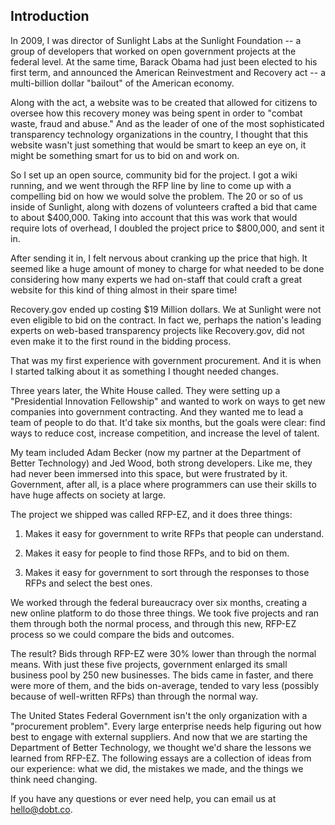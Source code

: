 ## Introduction

In 2009, I was director of Sunlight Labs at the Sunlight Foundation -- a group of developers that worked on open government projects at the federal level. At the same time, Barack Obama had just been elected to his first term, and announced the American Reinvestment and Recovery act -- a multi-billion dollar "bailout" of the American economy. 

Along with the act, a website was to be created that allowed for citizens to oversee how this recovery money was being spent in order to "combat waste, fraud and abuse." And as the leader of one of the most sophisticated transparency technology organizations in the country, I thought that this website wasn't just something that would be smart to keep an eye on, it might be something smart for us to bid on and work on.

So I set up an open source, community bid for the project. I got a wiki running, and we went through the RFP line by line to come up with a compelling bid on how we would solve the problem. The 20 or so of us inside of Sunlight, along with dozens of volunteers crafted a bid that came to about $400,000. Taking into account that this was work that would require lots of overhead, I doubled the project price to $800,000, and sent it in. 

After sending it in, I felt nervous about cranking up the price that high. It seemed like a huge amount of money to charge for what needed to be done considering how many experts we had on-staff that could craft a great website for this kind of thing almost in their spare time!

Recovery.gov ended up costing $19 Million dollars. We at Sunlight were not even eligible to bid on the contract. In fact we, perhaps the nation's leading experts on web-based transparency projects like Recovery.gov, did not even make it to the first round in the bidding process.

That was my first experience with government procurement. And it is when I started talking about it as something I thought needed changes.

Three years later, the White House called. They were setting up a "Presidential Innovation Fellowship" and wanted to work on ways to get new companies into government contracting. And they wanted me to lead a team of people to do that. It'd take six months, but the goals were clear: find ways to reduce cost, increase competition, and increase the level of talent.

My team included Adam Becker (now my partner at the Department of Better Technology) and Jed Wood, both strong developers. Like me, they had never been immersed into this space, but were frustrated by it. Government, after all, is a place where programmers can use their skills to have huge affects on society at large. 

The project we shipped was called RFP-EZ, and it does three things:

1. Makes it easy for government to write RFPs that people can understand.

2. Makes it easy for people to find those RFPs, and to bid on them.

3. Makes it easy for government to sort through the responses to those RFPs and select the best ones.

We worked through the federal bureaucracy over six months, creating a new online platform to do those three things. We took five projects and ran them through both the normal process, and through this new, RFP-EZ process so we could compare the bids and outcomes.

The result? Bids through RFP-EZ were 30% lower than through the normal means. With just these five projects, government enlarged its small business pool by 250 new businesses. The bids came in faster, and there were more of them, and the bids on-average, tended to vary less (possibly because of well-written RFPs) than through the normal way.

The United States Federal Government isn't the only organization with a "procurement problem". Every large enterprise needs help figuring out how best to engage with external suppliers. And now that we are starting the Department of Better Technology, we thought we'd share the lessons we learned from RFP-EZ. The following essays are a collection of ideas from our experience: what we did, the mistakes we made, and the things we think need changing. 

If you have any questions or ever need help, you can email us at [hello@dobt.co](mailto:hello@dobt.co).
